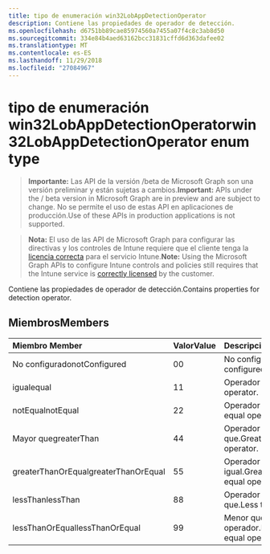 ```yaml
---
title: tipo de enumeración win32LobAppDetectionOperator
description: Contiene las propiedades de operador de detección.
ms.openlocfilehash: d6751bb89cae85974560a7455a07f4c8c3ab8d50
ms.sourcegitcommit: 334e84b4aed63162bcc31831cffd6d363dafee02
ms.translationtype: MT
ms.contentlocale: es-ES
ms.lasthandoff: 11/29/2018
ms.locfileid: "27084967"
---
```

# <a name="win32lobappdetectionoperator-enum-type"></a><span data-ttu-id="47398-103">tipo de enumeración win32LobAppDetectionOperator</span><span class="sxs-lookup"><span data-stu-id="47398-103">win32LobAppDetectionOperator enum type</span></span>

> <span data-ttu-id="47398-104">**Importante:** Las API de la versión /beta de Microsoft Graph son una versión preliminar y están sujetas a cambios.</span><span class="sxs-lookup"><span data-stu-id="47398-104">**Important:** APIs under the / beta version in Microsoft Graph are in preview and are subject to change.</span></span> <span data-ttu-id="47398-105">No se permite el uso de estas API en aplicaciones de producción.</span><span class="sxs-lookup"><span data-stu-id="47398-105">Use of these APIs in production applications is not supported.</span></span>

> <span data-ttu-id="47398-106">**Nota:** El uso de las API de Microsoft Graph para configurar las directivas y los controles de Intune requiere que el cliente tenga la [licencia correcta](https://go.microsoft.com/fwlink/?linkid=839381) para el servicio Intune.</span><span class="sxs-lookup"><span data-stu-id="47398-106">**Note:** Using the Microsoft Graph APIs to configure Intune controls and policies still requires that the Intune service is [correctly licensed](https://go.microsoft.com/fwlink/?linkid=839381) by the customer.</span></span>

<span data-ttu-id="47398-107">Contiene las propiedades de operador de detección.</span><span class="sxs-lookup"><span data-stu-id="47398-107">Contains properties for detection operator.</span></span>
## <a name="members"></a><span data-ttu-id="47398-108">Miembros</span><span class="sxs-lookup"><span data-stu-id="47398-108">Members</span></span>
|<span data-ttu-id="47398-109">Miembro	</span><span class="sxs-lookup"><span data-stu-id="47398-109">Member</span></span>|<span data-ttu-id="47398-110">Valor</span><span class="sxs-lookup"><span data-stu-id="47398-110">Value</span></span>|<span data-ttu-id="47398-111">Descripción</span><span class="sxs-lookup"><span data-stu-id="47398-111">Description</span></span>|
|:---|:---|:---|
|<span data-ttu-id="47398-112">No configurado</span><span class="sxs-lookup"><span data-stu-id="47398-112">notConfigured</span></span>|<span data-ttu-id="47398-113">0</span><span class="sxs-lookup"><span data-stu-id="47398-113">0</span></span>|<span data-ttu-id="47398-114">No configurado.</span><span class="sxs-lookup"><span data-stu-id="47398-114">Not configured.</span></span>|
|<span data-ttu-id="47398-115">igual</span><span class="sxs-lookup"><span data-stu-id="47398-115">equal</span></span>|<span data-ttu-id="47398-116">1</span><span class="sxs-lookup"><span data-stu-id="47398-116">1</span></span>|<span data-ttu-id="47398-117">Operador igual.</span><span class="sxs-lookup"><span data-stu-id="47398-117">Equal operator.</span></span>|
|<span data-ttu-id="47398-118">notEqual</span><span class="sxs-lookup"><span data-stu-id="47398-118">notEqual</span></span>|<span data-ttu-id="47398-119">2</span><span class="sxs-lookup"><span data-stu-id="47398-119">2</span></span>|<span data-ttu-id="47398-120">Operador no igual.</span><span class="sxs-lookup"><span data-stu-id="47398-120">Not equal operator.</span></span>|
|<span data-ttu-id="47398-121">Mayor que</span><span class="sxs-lookup"><span data-stu-id="47398-121">greaterThan</span></span>|<span data-ttu-id="47398-122">4</span><span class="sxs-lookup"><span data-stu-id="47398-122">4</span></span>|<span data-ttu-id="47398-123">Operador mayor que.</span><span class="sxs-lookup"><span data-stu-id="47398-123">Greater than operator.</span></span>|
|<span data-ttu-id="47398-124">greaterThanOrEqual</span><span class="sxs-lookup"><span data-stu-id="47398-124">greaterThanOrEqual</span></span>|<span data-ttu-id="47398-125">5</span><span class="sxs-lookup"><span data-stu-id="47398-125">5</span></span>|<span data-ttu-id="47398-126">Operador mayor o igual.</span><span class="sxs-lookup"><span data-stu-id="47398-126">Greater than or equal operator.</span></span>|
|<span data-ttu-id="47398-127">lessThan</span><span class="sxs-lookup"><span data-stu-id="47398-127">lessThan</span></span>|<span data-ttu-id="47398-128">8</span><span class="sxs-lookup"><span data-stu-id="47398-128">8</span></span>|<span data-ttu-id="47398-129">Operador menor que.</span><span class="sxs-lookup"><span data-stu-id="47398-129">Less than operator.</span></span>|
|<span data-ttu-id="47398-130">lessThanOrEqual</span><span class="sxs-lookup"><span data-stu-id="47398-130">lessThanOrEqual</span></span>|<span data-ttu-id="47398-131">9</span><span class="sxs-lookup"><span data-stu-id="47398-131">9</span></span>|<span data-ttu-id="47398-132">Menor que o igual operador.</span><span class="sxs-lookup"><span data-stu-id="47398-132">Less than or equal operator.</span></span>|





